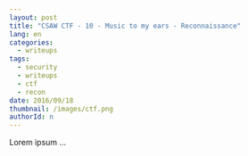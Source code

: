 ```yaml
---
layout: post
title: "CSAW CTF - 10 - Music to my ears - Reconnaissance"
lang: en
categories:
  - writeups
tags:
  - security
  - writeups
  - ctf
  - recon
date: 2016/09/18
thumbnail: /images/ctf.png
authorId: n
---
```

Lorem ipsum ...
